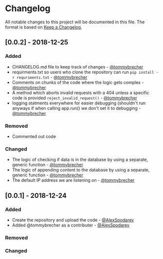 # Changelog
All notable changes to this project will be documented in this file.
The format is based on [Keep a Changelog](https://keepachangelog.com/en/1.0.0/),

## [0.0.2] - 2018-12-25

### Added
- CHANGELOG.md file to keep track of changes - [@tommybrecher](https://github.com/tommybrecher)
- requirments.txt so users who clone the repository can run `pip install -r requriments.txt` - [@tommybrecher](https://github.com/tommybrecher) 
- Comments on chunks of the code where the logic gets complex - [@tommybrecher](https://github.com/tommybrecher)
- A method which aborts invalid requests with a 404 unless a specific code is provided `reject_invalid_request()` - [@tommybrecher](https://github.com/tommybrecher)
- logging statments everywhere for easier debugging (shouldn't run anyways if when calling app.run() we don't set it to debugging - [@tommybrecher](https://github.com/tommybrecher)

### Removed
- Commented out code 

### Changed
- The logic of checking if data is in the database by using a separate, generic function - [@tommybrecher](https://github.com/tommybrecher)
- The logic of appending content to the database by using a separate, generic function - [@tommybrecher](https://github.com/tommybrecher)
- The default IP address we are listening on - [@tommybrecher](https://github.com/tommybrecher)

## [0.0.1] - 2018-12-24

### Added
- Create the repository and upload the code - [@AlexSpodarev](https://github.com/AlexSpodarev)
- Added @tommybrecher as a contributer - [@AlexSpodarev](https://github.com/AlexSpodarev)

### Removed

### Changed
